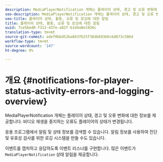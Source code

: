 ```yaml
---
description: MediaPlayerNotification 개체는 플레이어 상태, 경고 및 오류 변화에 대한 정보를 제공합니다. 비디오 재생을 중지하는 오류도 플레이어의 상태가 변경됩니다.
seo-description: MediaPlayerNotification 개체는 플레이어 상태, 경고 및 오류 변화에 대한 정보를 제공합니다. 비디오 재생을 중지하는 오류도 플레이어의 상태가 변경됩니다.
seo-title: 플레이어 상태, 활동, 오류 및 로깅에 대한 알림
title: 플레이어 상태, 활동, 오류 및 로깅에 대한 알림
uuid: 7ce5bed0-f312-437e-a82f-b1d4a8e1926c
translation-type: tm+mt
source-git-commit: adef0bbd52ba043f625f38db69366c6d873c586d
workflow-type: tm+mt
source-wordcount: '147'
ht-degree: 0%

---
```



# 개요 {#notifications-for-player-status-activity-errors-and-logging-overview}

MediaPlayerNotification 개체는 플레이어 상태, 경고 및 오류 변화에 대한 정보를 제공합니다. 비디오 재생을 중지하는 오류도 플레이어의 상태가 변경됩니다.

응용 프로그램에서 알림 및 상태 정보를 검색할 수 있습니다. 알림 정보를 사용하여 진단 및 유효성 검사를 위한 로깅 시스템을 만들 수도 있습니다.

이벤트를 캡처하고 응답하도록 이벤트 리스너를 구현합니다. 많은 이벤트가 `MediaPlayerNotification` 상태 알림을 제공합니다.